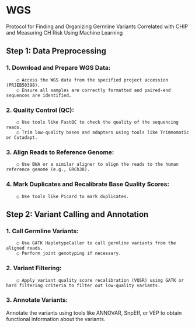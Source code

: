 # WGS
Protocol for Finding and Organizing Germline Variants Correlated with CHIP and Measuring CH Risk Using Machine Learning

## Step 1: Data Preprocessing
### 1. Download and Prepare WGS Data:
		○ Access the WGS data from the specified project accession (PRJEB50398).
		○ Ensure all samples are correctly formatted and paired-end sequences are identified.		

###	2. Quality Control (QC):
		○ Use tools like FastQC to check the quality of the sequencing reads.
		○ Trim low-quality bases and adapters using tools like Trimmomatic or Cutadapt.

###	3. Align Reads to Reference Genome:
		○ Use BWA or a similar aligner to align the reads to the human reference genome (e.g., GRCh38).
###	4. Mark Duplicates and Recalibrate Base Quality Scores:
		○ Use tools like Picard to mark duplicates.

## Step 2: Variant Calling and Annotation
### 1. Call Germline Variants:
		○ Use GATK HaplotypeCaller to call germline variants from the aligned reads.
		○ Perform joint genotyping if necessary.
	
 ### 2. Variant Filtering:
		○ Apply variant quality score recalibration (VQSR) using GATK or hard filtering criteria to filter out low-quality variants.
	
 ### 3. Annotate Variants:
Annotate the variants using tools like ANNOVAR, SnpEff, or VEP to obtain functional information about the variants.
